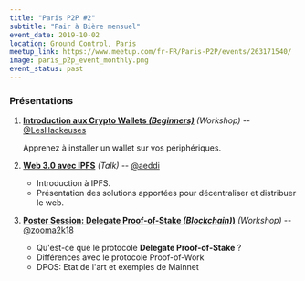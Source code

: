 ```yaml
---
title: "Paris P2P #2"
subtitle: "Pair à Bière mensuel"
event_date: 2019-10-02
location: Ground Control, Paris
meetup_link: https://www.meetup.com/fr-FR/Paris-P2P/events/263171540/
image: paris_p2p_event_monthly.png
event_status: past
---
```


### <i class="far fa-presentation"></i> Présentations

1. **[Introduction aux Crypto Wallets _(Beginners)_](https://github.com/francep2p/community/issues/24)** _(Workshop)_ -- [@LesHackeuses](https://leshackeuses.fr/)

    Apprenez à installer un wallet sur vos périphériques.

2. **[Web 3.0 avec IPFS](https://github.com/francep2p/community/issues/21)** _(Talk)_ -- [@aeddi](https://github.com/aeddi)

    * Introduction à IPFS.
    * Présentation des solutions apportées pour décentraliser et distribuer le web.

3. **[Poster Session: Delegate Proof-of-Stake _(Blockchain)_)](https://github.com/francep2p/community/issues/31)** _(Workshop)_ -- [@zooma2k18](https://github.com/zooma2k18)

    * Qu'est-ce que le protocole **Delegate Proof-of-Stake** ?
    * Différences avec le protocole Proof-of-Work
    * DPOS: Etat de l'art et exemples de Mainnet
